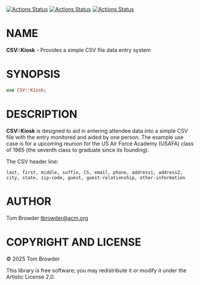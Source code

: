 [![Actions Status](https://github.com/tbrowder/CSV-Kiosk/actions/workflows/linux.yml/badge.svg)](https://github.com/tbrowder/CSV-Kiosk/actions) [![Actions Status](https://github.com/tbrowder/CSV-Kiosk/actions/workflows/macos.yml/badge.svg)](https://github.com/tbrowder/CSV-Kiosk/actions) [![Actions Status](https://github.com/tbrowder/CSV-Kiosk/actions/workflows/windows.yml/badge.svg)](https://github.com/tbrowder/CSV-Kiosk/actions)

NAME
====

**CSV::Kiosk** - Provides a simple CSV file data entry system

SYNOPSIS
========

```raku
use CSV::Kiosk;
```

DESCRIPTION
===========

**CSV::Kiosk** is designed to aid in entering attendee data into a simple CSV file with the entry monitored and aided by one person. The example use case is for a upcoming reunion for the US Air Force Academy (USAFA) class of 1965 (the seventh class to graduate since its founding).

The CSV header line:

    last, first, middle, suffix, CS, email, phone, address1, address2, city, state, zip-code, guest, guest-relationship, other-information

AUTHOR
======

Tom Browder <tbrowder@acm.org>

COPYRIGHT AND LICENSE
=====================

© 2025 Tom Browder

This library is free software; you may redistribute it or modify it under the Artistic License 2.0.

